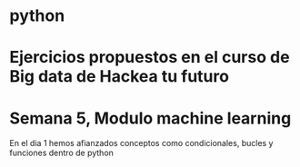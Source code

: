 # python
# Ejercicios propuestos en el curso de Big data de Hackea tu futuro
# Semana 5, Modulo machine learning
En el dia 1 hemos afianzados conceptos como condicionales, bucles y funciones dentro de python
